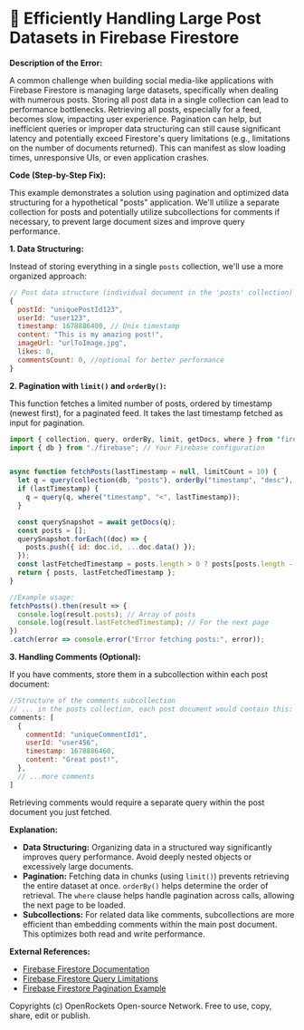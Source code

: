 # 🐞 Efficiently Handling Large Post Datasets in Firebase Firestore


**Description of the Error:**

A common challenge when building social media-like applications with Firebase Firestore is managing large datasets, specifically when dealing with numerous posts.  Storing all post data in a single collection can lead to performance bottlenecks.  Retrieving all posts, especially for a feed, becomes slow, impacting user experience.  Pagination can help, but inefficient queries or improper data structuring can still cause significant latency and potentially exceed Firestore's query limitations (e.g., limitations on the number of documents returned).  This can manifest as slow loading times, unresponsive UIs, or even application crashes.

**Code (Step-by-Step Fix):**

This example demonstrates a solution using pagination and optimized data structuring for a hypothetical "posts" application.  We'll utilize a separate collection for posts and potentially utilize subcollections for comments if necessary, to prevent large document sizes and improve query performance.


**1. Data Structuring:**

Instead of storing everything in a single `posts` collection, we'll use a more organized approach:


```javascript
// Post data structure (individual document in the 'posts' collection)
{
  postId: "uniquePostId123",
  userId: "user123",
  timestamp: 1678886400, // Unix timestamp
  content: "This is my amazing post!",
  imageUrl: "urlToImage.jpg",
  likes: 0,
  commentsCount: 0, //optional for better performance
}
```


**2. Pagination with `limit()` and `orderBy()`:**

This function fetches a limited number of posts, ordered by timestamp (newest first), for a paginated feed.  It takes the last timestamp fetched as input for pagination.

```javascript
import { collection, query, orderBy, limit, getDocs, where } from "firebase/firestore";
import { db } from "./firebase"; // Your Firebase configuration


async function fetchPosts(lastTimestamp = null, limitCount = 10) {
  let q = query(collection(db, "posts"), orderBy("timestamp", "desc"), limit(limitCount));
  if (lastTimestamp) {
    q = query(q, where("timestamp", "<", lastTimestamp));
  }

  const querySnapshot = await getDocs(q);
  const posts = [];
  querySnapshot.forEach((doc) => {
    posts.push({ id: doc.id, ...doc.data() });
  });
  const lastFetchedTimestamp = posts.length > 0 ? posts[posts.length - 1].timestamp : null;
  return { posts, lastFetchedTimestamp };
}

//Example usage:
fetchPosts().then(result => {
  console.log(result.posts); // Array of posts
  console.log(result.lastFetchedTimestamp); // For the next page
})
.catch(error => console.error("Error fetching posts:", error));
```


**3.  Handling Comments (Optional):**

If you have comments, store them in a subcollection within each post document:

```javascript
//Structure of the comments subcollection
// ... in the posts collection, each post document would contain this:
comments: [
  {
    commentId: "uniqueCommentId1",
    userId: "user456",
    timestamp: 1678886460,
    content: "Great post!",
  },
  // ...more comments
]

```
Retrieving comments would require a separate query within the post document you just fetched.



**Explanation:**

* **Data Structuring:**  Organizing data in a structured way significantly improves query performance.  Avoid deeply nested objects or excessively large documents.
* **Pagination:**  Fetching data in chunks (using `limit()`) prevents retrieving the entire dataset at once.  `orderBy()` helps determine the order of retrieval. The `where` clause helps handle pagination across calls, allowing the next page to be loaded.
* **Subcollections:** For related data like comments, subcollections are more efficient than embedding comments within the main post document. This optimizes both read and write performance.


**External References:**

* [Firebase Firestore Documentation](https://firebase.google.com/docs/firestore)
* [Firebase Firestore Query Limitations](https://firebase.google.com/docs/firestore/query-data/queries#limitations)
* [Firebase Firestore Pagination Example](https://www.npmjs.com/package/firebase-admin)


Copyrights (c) OpenRockets Open-source Network. Free to use, copy, share, edit or publish.

